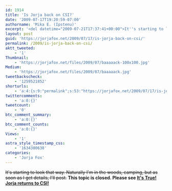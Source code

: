 ```yaml
---
id: 1914
title: 'Is Jorja back on CSI?'
date: '2009-07-17T19:20:59-07:00'
authorname: 'Mika E. (Ipstenu)'
excerpt: '<del datetime="2009-07-21T17:37:41+00:00">It''s starting to look that way. Naturally I''m in the woods, camping, but as soon as I get details, I''ll post.</del> **This topic is closed. Please see <a href="https://jorjafox.net/2009/07/19/its-true-jorja-returns-to-csi/" rel="nofollow">It''s True! Jorja returns to CSI!</a>**'
layout: post
guid: 'https://jorjafox.net/2009/07/17/is-jorja-back-on-csi/'
permalink: /2009/is-jorja-back-on-csi/
aktt_tweeted:
    - '1'
Thumbnail:
    - 'https://jorjafox.net/files/2009/07/baaaaack-100x100.jpg'
Medium:
    - 'https://jorjafox.net/files/2009/07/baaaaack.jpg'
tweetbackscheck:
    - '1259521852'
shorturls:
    - 'a:4:{s:9:"permalink";s:53:"https://jorjafox.net/2009/07/17/is-jorja-back-on-csi/";s:7:"tinyurl";s:26:"http://tinyurl.com/y9p7z2u";s:4:"isgd";s:18:"http://is.gd/533Ny";s:5:"bitly";s:19:"http://bit.ly/MP6KH";}'
twittercomments:
    - 'a:0:{}'
tweetcount:
    - '0'
btc_comment_summary:
    - 'a:0:{}'
btc_comment_counts:
    - 'a:0:{}'
Views:
    - '1'
astra_style_timestamp_css:
    - '1634380638'
categories:
    - 'Jorja Fox'
---
```


<del datetime="2009-07-21T17:37:41+00:00">It's starting to look that way. Naturally I'm in the woods, camping, but as soon as I get details, I'll post.</del> **This topic is closed. Please see <a href="https://jorjafox.net/blog/its-true-jorja-returns-to-csi/" rel="nofollow">It's True! Jorja returns to CSI!</a>**

